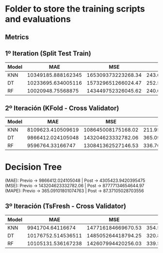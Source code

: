 # Folder to store the training scripts and evaluations
## Metrics
## 1º Iteration (Split Test Train)
| Model   |         MAE          |         MSE          |        MAPE          |
|---------|----------------------|----------------------|----------------------|
|  KNN    | 10349185.888162345   | 165309373223268.34   | 243.65553499924394   |
|  DT     | 10233695.634005116   | 157329651266024.47   | 252.54049687652977   |
|  RF     | 10020948.75568875    | 143449752326045.62   | 240.65894100895693   |

## 2º Iteración (KFold - Cross Validator)
| Model   |         MAE          |         MSE          |        MAPE          |
|---------|----------------------|----------------------|----------------------|
|  KNN    | 8109623.410509619    | 108645008175168.02   | 211.9595032399446    |
|  DT     | 9866412.024105048    | 143204623332782.06   | 365.09101801074763   |
|  RF     | 9596764.33166747     | 130841362527146.53   | 336.70053511541505   |

# Decision Tree
(MAE):  Previo -> 9866412.024105048  | Post -> 4305423.9420395475
(MSE):  Previo -> 143204623332782.06 | Post -> 87777134654644.97
(MAPE): Previo -> 365.09101801074763 | Post -> 87.37105028703556

## 3º Iteración (TsFresh - Cross Validator)
| Model   |         MAE          |         MSE          |        MAPE          |
|---------|----------------------|----------------------|----------------------|
|  KNN    | 9941704.64116674     | 147716184669670.53   | 354.56927066629555   |
|  DT     | 10176752.514536511   | 148505264418794.25   | 320.8084057136354    |
|  RF     | 10105131.536167238   | 142607994420256.03   | 339.58984158702856   |
